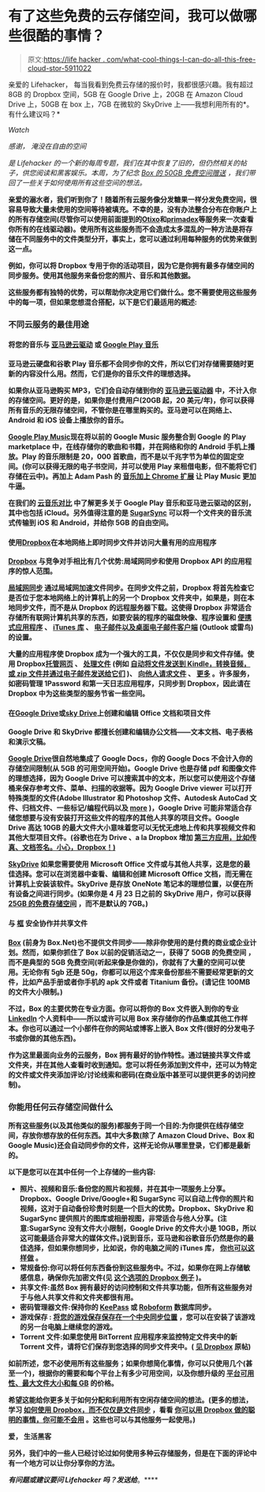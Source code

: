 # 有了这些免费的云存储空间，我可以做哪些很酷的事情？

> 原文:[https://life hacker . com/what-cool-things-I-can-do-all-this-free-cloud-stor-5911022](https://lifehacker.com/what-cool-things-can-i-do-with-all-this-free-cloud-stor-5911022)

亲爱的 Lifehacker，
每当我看到免费云存储的报价时，我都很感兴趣。我有超过 8GB 的 Dropbox 空间，5GB 在 Google Drive 上，20GB 在 Amazon Cloud Drive 上，50GB 在 box 上，7GB 在微软的 SkyDrive 上——我想利用所有的*。有什么建议吗？*

*Watch*

*感谢，
淹没在自由的空间*

*[](http://lifehacker.com/tag/blast-from-the-past)**是 Lifehacker 的一个新的每周专题，我们在其中恢复了旧的，但仍然相关的帖子，供您阅读和黑客娱乐。本周，为了纪念* [*Box 的 50GB 免费空间赠送*](https://lifehacker.com/grab-50gb-of-free-storage-for-life-on-box-by-downloadin-1501956228) *，我们带回了一些关于如何使用所有这些空间的想法。***

**亲爱的溺水者，我们听到你了！随着所有云服务像分发糖果一样分发免费空间，很容易导致大量未使用的空间等待被填充。不幸的是，没有办法整合分布在你账户上的所有存储空间(尽管你可以使用前面提到的[Otixo](http://otixo.com)和[primadex](http://primadesk.com)等服务来一次查看你所有的在线驱动器)。使用所有这些服务而不会造成太多混乱的一种方法是将存储在不同服务中的文件类型分开，事实上，您可以通过利用每种服务的优势来做到这一点。**

**例如，你可以将 Dropbox 专用于你的活动项目，因为它是你拥有最多存储空间的同步服务。使用其他服务来备份您的照片、音乐和其他数据。**

**这些服务都有独特的优势，可以帮助你决定用它们做什么。您不需要使用这些服务中的每一项，但如果您想混合搭配，以下是它们最适用的概述:**

### **不同云服务的最佳用途**

#### ****将您的音乐与** [**亚马逊云驱动**](http://amazon.com/clouddrive?asc_campaign=InlineText&asc_refurl=https://lifehacker.com/what-cool-things-can-i-do-with-all-this-free-cloud-stor-5911022&asc_source=&tag=kinjalifehackerlink-20) **或** [**Google Play 音乐**](http://play.google.com/music)**

**亚马逊云硬盘和谷歌 Play 音乐都不会同步你的文件，所以它们对存储需要随时更新的内容没什么用。然而，它们是你的音乐文件的理想选择。**

**如果你从亚马逊购买 MP3，它们会自动存储到你的 [**亚马逊云驱动器**](http://amazon.com/clouddrive?asc_campaign=InlineText&asc_refurl=https://lifehacker.com/what-cool-things-can-i-do-with-all-this-free-cloud-stor-5911022&asc_source=&tag=kinjalifehackerlink-20) 中，不计入你的存储空间。更好的是，如果你是付费用户(20GB 起，20 美元/年)，你可以获得所有音乐的无限存储空间，不管你是在哪里购买的。亚马逊可以在网络上、Android 和 iOS 设备上播放你的音乐。**

**[**Google Play Music**](http://play.google.com/music)现在将以前的 Google Music 服务整合到 Google 的 Play marketplace 中，在线存储你的歌曲和书籍，并在网络和你的 Android 手机上播放。Play 的音乐限制是 20，000 首歌曲，而不是以千兆字节为单位的固定空间。(你可以获得无限的电子书空间，并可以使用 Play 来租借电影，但不能将它们存储在云中)。再加上 Adam Pash 的 [音乐加上 Chrome 扩展](https://lifehacker.com/music-plus-makes-google-music-awesome-5826754) 让 Play Music 更加牛逼。**

**在我们的 [云音乐对比](https://lifehacker.com/cloud-music-comparison-whats-the-best-service-for-stre-5812138) 中了解更多关于 Google Play 音乐和亚马逊云驱动的区别，其中也包括 iCloud。另外值得注意的是 [SugarSync](http://sugarsync.com) 可以将一个文件夹的音乐流式传输到 iOS 和 Android，并给你 5GB 的自由空间。**

#### ****使用**[**Dropbox**](http://dropbox.com)在本地网络上即时同步文件并访问大量有用的应用程序**

**[**Dropbox**](http://dropbox.com) 与竞争对手相比有几个优势:局域网同步和使用 Dropbox API 的应用程序的惊人范围。**

**[局域网同步](https://www.dropbox.com/help/137) 通过局域网加速文件同步。在同步文件之前，Dropbox 将首先检查它是否位于您本地网络上的计算机上的另一个 Dropbox 文件夹中，如果是，则在本地同步文件，而不是从 Dropbox 的远程服务器下载。这使得 Dropbox 非常适合存储所有联网计算机共享的东西，如要安装的程序的磁盘映像、程序设置和 [便携式应用程序](https://lifehacker.com/kick-windows-installers-to-the-curb-go-portable-for-a-5890856) 、 [iTunes 库](http://lifehacker.com/how-to-sync-itunes-across-all-your-computers-with-dropb-5715126) 、 [电子邮件以及桌面电子邮件客户端](http://lifehacker.com/how-to-sync-your-desktop-email-client-outlook-or-thund-5805828) (Outlook 或雷鸟)的设置。**

**大量的应用程序使 Dropbox 成为一个强大的工具，不仅仅是同步和文件存储。使用 Dropbox[托管网页](https://lifehacker.com/host-web-pages-for-free-within-dropbox-with-droppages-o-5860139) 、 [处理文件](http://lifehacker.com/dropbox-automator-now-sends-images-and-docs-automatical-5886040) (例如 [自动将文件发送到 Kindle，转换音频，或 zip 文件并通过电子邮件发送给它们](http://lifehacker.com/how-to-supercharge-your-dropbox-or-google-drive-with-wa-5907706) )、 [向他人请求文件](http://lifehacker.com/filestork-lets-your-friends-share-files-directly-to-you-5832747) 、 [更多](http://lifehacker.com/dropbox/) 。许多服务，如密码管理 1Password 和第一天日志应用程序，只同步到 Dropbox，因此请在 Dropbox 中为这些类型的服务节省一些空间。**

#### ****在**[**Google Drive**](http://drive.google.com)**或**[**sky Drive**](http://skydrive.live.com)上创建和编辑 Office 文档和项目文件**

**Google Drive 和 SkyDrive 都擅长创建和编辑办公文档——文本文档、电子表格和演示文稿。**

**[**Google Drive**](http://drive.google.com)很自然地集成了 Google Docs，你的 Google Docs 不会计入你的存储空间限制(从 5GB 的可用空间开始)。Google Drive 也是存储 pdf 和图像文件的理想选择，因为 Google Drive 可以搜索其中的文本，所以您可以使用这个存储桶来保存参考文件、菜单、扫描的收据等。因为 Google Drive viewer 可以打开特殊类型的文件(Adobe Illustrator 和 Photoshop 文件、Autodesk AutoCad 文件、归档文件、一些标记/编程代码以及 [more](http://support.google.com/drive/bin/answer.py?hl=en&answer=2423485) )，Google Drive 可能非常适合存储您想要与没有安装打开这些文件的程序的其他人共享的项目文件。Google Drive 高达 10GB 的最大文件大小意味着您可以无忧无虑地上传和共享视频文件和其他大型项目文件。(谷歌也在为 Drive 、a la Dropbox 增加 [第三方应用，比如传真、文档签名。小心，Dropbox！)](https://chrome.google.com/webstore/category/collection/drive_apps)**

**[**SkyDrive**](http://skydrive.live.com) 如果您需要使用 Microsoft Office 文件或与其他人共享，这是您的最佳选择。您可以在浏览器中查看、编辑和创建 Microsoft Office 文档，而无需在计算机上安装该软件。SkyDrive 是存放 OneNote 笔记本的理想位置，以便在所有设备之间进行同步。(如果你是 4 月 23 日之前的 SkyDrive 用户，你可以获得 [25GB 的免费存储空间](https://lifehacker.com/upgrade-from-7gb-to-25gb-of-free-microsoft-skydrive-sto-5905111) ，而不是默认的 7GB。)**

#### ****与** [**框**](http://box.com) 安全协作并共享文件**

**[**Box**](http://box.com/) (前身为 Box.Net)也不提供文件同步——除非你使用的是付费的商业或企业计划。然而，如果你抓住了 Box 以前的促销活动之一，获得了 50GB 的免费空间 ，而不是典型的 5GB 免费空间(听起来像是你做的)，你就有了大量的空间可以使用。无论你有 5gb 还是 50g，你都可以用这个库来备份那些不需要经常更新的文件，比如产品手册或者你手机的 apk 文件或者 Titanium 备份。(请记住 100MB 的文件大小限制。)**

**不过，Box 的主要优势在专业方面。你可以将你的 Box 文件嵌入到你的专业 [LinkedIn](http://linkedin.com) 个人资料中——所以或许可以用 Box 来存储你的作品集或其他工作样本。你也可以通过一个小部件在你的网站或博客上嵌入 Box 文件(很好的分发电子书或你做的其他东西)。**

**作为这里最面向业务的云服务，Box 拥有最好的协作特性。通过链接共享文件或文件夹，并在其他人查看时收到通知。您可以将任务添加到文件中，还可以为特定的文件或文件夹添加评论/讨论线索和密码(在商业版中甚至可以提供更多的访问控制)。**

### **你能用任何云存储空间做什么**

**所有这些服务(以及其他类似的服务)都服务于同一个目的:为你提供在线存储空间，存放你想存放的任何东西。其中大多数(除了 Amazon Cloud Drive、Box 和 Google Music)还会自动同步你的文件，这样无论你从哪里登录，它们都是最新的。**

**以下是您可以在其中任何一个上存储的一些内容:**

*   ****照片、视频和音乐**:备份您的照片和视频，并在其中一项服务上分享。Dropbox、Google Drive/Google+和 SugarSync 可以自动上传你的照片和视频，这对于自动备份珍贵时刻是一个巨大的优势。Dropbox、SkyDrive 和 SugarSync 提供照片的图库或相册视图，非常适合与他人分享。(注意:SugarSync 没有文件大小限制，Google Drive 的文件大小是 10GB，所以这可能最适合非常大的媒体文件。)说到音乐，亚马逊和谷歌音乐仍然是你的最佳选择，但如果你想同步，比如说，你的电脑之间的 iTunes 库， [你也可以这样做](http://lifehacker.com/how-to-sync-itunes-across-all-your-computers-with-dropb-5715126) 。**
*   **常规备份:你可以将任何东西备份到这些服务中。不过，如果你在网上存储敏感信息，确保你先加密文件(见 [这个选项的 Dropbox 例子](http://lifehacker.com/how-to-add-a-second-layer-of-encryption-to-dropbox-upd-5794486) )。**
*   ****共享文件**:虽然 Box 拥有最好的访问控制和文件共享功能，但所有这些服务对于与他人共享文件和文件夹都很有用。**
*   ****密码管理器文件**:保持你的 [KeePass](http://keepass.sourceforge.net/) 或 [Roboform](http://roboform.com) 数据库同步。**
*   ****游戏保存** : [将您的游戏保存保存在一个中央同步位置](http://lifehacker.com/how-to-sync-your-saved-pc-games-between-computers-with-1501078690) ，您可以在安装了该游戏的另一台电脑上继续您的游戏。**
*   ****Torrent 文件**:如果您使用 BitTorrent 应用程序来监控特定文件夹中的新 Torrent 文件，请将它们保存到您选择的同步文件夹中。( [见 Dropbox](http://lifehacker.com/start-bittorrent-downloads-at-home-from-any-computer-wi-5175362) 原帖)**

**如前所述，您不必使用所有这些服务；如果你想简化事情，你可以只使用几个(甚至一个)，根据你的需要和每个平台上有多少可用空间，以及你想升级的 [平台可用性、最大文件大小和每 GB](https://lifehacker.com/dropbox-google-drive-skydrive-and-others-pricing-per-5905702) 的价格。**

**希望这能给你更多关于如何分配和利用所有空闲存储空间的想法。(更多的想法，学习 [如何使用 Dropbox，而不仅仅是文件同步](https://lifehacker.com/use-dropbox-for-more-than-just-file-syncing-5358983) ，看看 [你可以用 Dropbox 做的聪明的事情，你可能不会用](http://lifehacker.com/the-cleverest-ways-to-use-dropbox-that-youre-not-using-5527055) 。这些也可以与其他服务一起使用。)**

**爱，
生活黑客**

**另外，我们中的一些人已经讨论过如何使用多种云存储服务，但是在下面的评论中有一个地方可以让你分享你的方法。**

***有问题或建议要问 Lifehacker 吗？发送给*[](mailto:tips+asklh@lifehacker.com)**。****